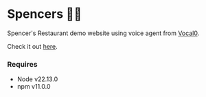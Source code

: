 # Spencers 🤖🍕

Spencer's Restaurant demo website using voice agent from [Vocal0](https://www.vocal0.com).

Check it out [here](https://vocal0-spencers.netlify.app).

### Requires

- Node v22.13.0
- npm v11.0.0
